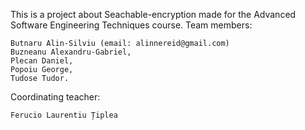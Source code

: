 This is a project about Seachable-encryption made for the Advanced Software Engineering Techniques course.
Team members:

    Butnaru Alin-Silviu (email: alinnereid@gmail.com)
    Buzneanu Alexandru-Gabriel,
    Plecan Daniel,
    Popoiu George,
    Tudose Tudor.

Coordinating teacher:

    Ferucio Laurentiu Țiplea
